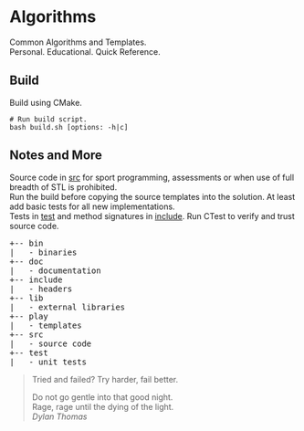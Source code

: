 Algorithms
==========

Common Algorithms and Templates.  
Personal. Educational. Quick Reference.  

Build
-----

Build using CMake.

```shell
# Run build script.
bash build.sh [options: -h|c]

```

Notes and More
--------------

Source code in [src](/src/) for sport programming, assessments or when use of full breadth of STL is prohibited.  
Run the build before copying the source templates into the solution. At least add basic tests for all new implementations.  
Tests in [test](/test/) and method signatures in [include](/include/). Run CTest to verify and trust source code.    

<pre>
+-- bin
|   - binaries
+-- doc
|   - documentation
+-- include
|   - headers
+-- lib
|   - external libraries
+-- play
|   - templates
+-- src
|   - source code
+-- test
|   - unit tests
</pre>

> Tried and failed? Try harder, fail better.
>
> Do not go gentle into that good night.  
> Rage, rage until the dying of the light.  
> <cite>Dylan Thomas</cite>
